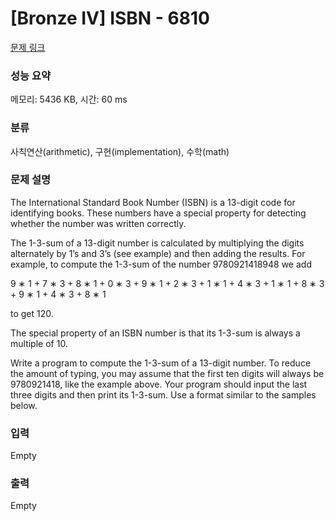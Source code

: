 # [Bronze IV] ISBN - 6810 

[문제 링크](https://www.acmicpc.net/problem/6810) 

### 성능 요약

메모리: 5436 KB, 시간: 60 ms

### 분류

사칙연산(arithmetic), 구현(implementation), 수학(math)

### 문제 설명

<p>The International Standard Book Number (ISBN) is a 13-digit code for identifying books. These numbers have a special property for detecting whether the number was written correctly.</p>

<p>The 1-3-sum of a 13-digit number is calculated by multiplying the digits alternately by 1’s and 3’s (see example) and then adding the results. For example, to compute the 1-3-sum of the number 9780921418948 we add</p>

<p>9 ∗ 1 + 7 ∗ 3 + 8 ∗ 1 + 0 ∗ 3 + 9 ∗ 1 + 2 ∗ 3 + 1 ∗ 1 + 4 ∗ 3 + 1 ∗ 1 + 8 ∗ 3 + 9 ∗ 1 + 4 ∗ 3 + 8 ∗ 1</p>

<p>to get 120.</p>

<p>The special property of an ISBN number is that its 1-3-sum is always a multiple of 10.</p>

<p>Write a program to compute the 1-3-sum of a 13-digit number. To reduce the amount of typing, you may assume that the first ten digits will always be 9780921418, like the example above. Your program should input the last three digits and then print its 1-3-sum. Use a format similar to the samples below.</p>

### 입력 

 Empty

### 출력 

 Empty


